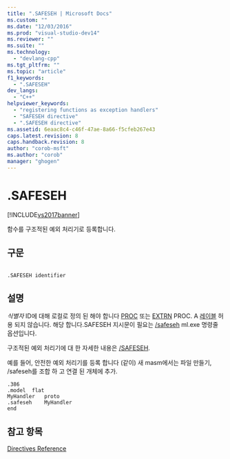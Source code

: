```yaml
---
title: ".SAFESEH | Microsoft Docs"
ms.custom: ""
ms.date: "12/03/2016"
ms.prod: "visual-studio-dev14"
ms.reviewer: ""
ms.suite: ""
ms.technology: 
  - "devlang-cpp"
ms.tgt_pltfrm: ""
ms.topic: "article"
f1_keywords: 
  - ".SAFESEH"
dev_langs: 
  - "C++"
helpviewer_keywords: 
  - "registering functions as exception handlers"
  - "SAFESEH directive"
  - ".SAFESEH directive"
ms.assetid: 6eaac8c4-c46f-47ae-8a66-f5cfeb267e43
caps.latest.revision: 8
caps.handback.revision: 8
author: "corob-msft"
ms.author: "corob"
manager: "ghogen"
---
```

# .SAFESEH
[!INCLUDE[vs2017banner](../../assembler/inline/includes/vs2017banner.md)]

함수를 구조적된 예외 처리기로 등록합니다.  
  
## 구문  
  
```  
  
.SAFESEH identifier  
```  
  
## 설명  
 *식별자* ID에 대해 로컬로 정의 된 해야 합니다  [PROC](../../assembler/masm/proc.md) 또는  [EXTRN](../../assembler/masm/extrn.md) PROC.  A  [레이블](../../assembler/masm/label-masm.md) 허용 되지 않습니다.  해당 합니다.SAFESEH 지시문이 필요는  [\/safeseh](../../assembler/masm/ml-and-ml64-command-line-reference.md) ml.exe 명령줄 옵션입니다.  
  
 구조적된 예외 처리기에 대 한 자세한 내용은  [\/SAFESEH](../../build/reference/safeseh-image-has-safe-exception-handlers.md).  
  
 예를 들어, 안전한 예외 처리기를 등록 합니다 \(같이\) 새 masm에서는 파일 만들기, \/safeseh를 조합 하 고 연결 된 개체에 추가.  
  
```  
.386  
.model  flat  
MyHandler   proto  
.safeseh    MyHandler  
end  
```  
  
## 참고 항목  
 [Directives Reference](../../assembler/masm/directives-reference.md)